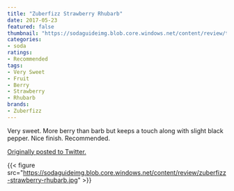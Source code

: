 ```yaml
---
title: "Zuberfizz Strawberry Rhubarb"
date: 2017-05-23
featured: false
thumbnail: "https://sodaguideimg.blob.core.windows.net/content/review/thumbs/zuberfizz-strawberry-rhubarb.jpg"
categories:
- soda
ratings:
- Recommended
tags:
- Very Sweet
- Fruit
- Berry
- Strawberry
- Rhubarb
brands:
- Zuberfizz
---
```


Very sweet. More berry than barb but keeps a touch along with slight black pepper. Nice finish. Recommended.

[Originally posted to Twitter.](https://twitter.com/Cavorter/status/867108093251002372)

{{< figure src="https://sodaguideimg.blob.core.windows.net/content/review/zuberfizz-strawberry-rhubarb.jpg" >}}
